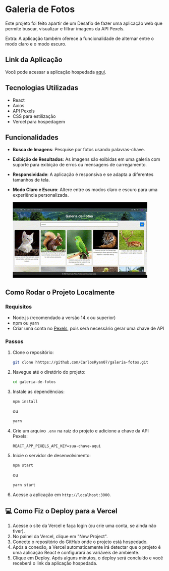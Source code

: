# Galeria de Fotos

Este projeto foi feito apartir de um Desafio de fazer uma aplicação web que permite buscar, visualizar e filtrar imagens da API Pexels. 

Extra: A aplicação também oferece a funcionalidade de alternar entre o modo claro e o modo escuro.

## Link da Aplicação

Você pode acessar a aplicação hospedada [aqui](https://galeria-fotos-neon.vercel.app/).

## Tecnologias Utilizadas

- React
- Axios
- API Pexels
- CSS para estilização
- Vercel para hospedagem

## Funcionalidades

- **Busca de Imagens**: Pesquise por fotos usando palavras-chave.
- **Exibição de Resultados**: As imagens são exibidas em uma galeria com suporte para exibição de erros ou mensagens de carregamento.
- **Responsividade**: A aplicação é responsiva e se adapta a diferentes tamanhos de tela.
- **Modo Claro e Escuro**: Altere entre os modos claro e escuro para uma experiência personalizada.

    ![Demonstração do Modo Claro e Escuro](src/assets/modoNoturno.gif)


## Como Rodar o Projeto Localmente

### Requisitos

- Node.js (recomendado a versão 14.x ou superior)
- npm ou yarn
- Criar uma conta no [Pexels](https://www.pexels.com/), pois será necessário gerar uma chave de API

### Passos

1. Clone o repositório:

   ```bash
   git clone hhttps://github.com/CarlosRyan07/galeria-fotos.git
    ```

2. Navegue até o diretório do projeto:

   ```bash
   cd galeria-de-fotos
    ```

3. Instale as dependências:

   ```bash
   npm install
    ```

    ou

    ```bash
   yarn
    ```

4. Crie um arquivo `.env` na raiz do projeto e adicione a chave da API Pexels:

    ```env
    REACT_APP_PEXELS_API_KEY=sua-chave-aqui
     ```

5. Inicie o servidor de desenvolvimento:

    ```bash
    npm start
     ```

    ou

    ```bash
    yarn start
     ```

6. Acesse a aplicação em `http://localhost:3000`.

## 💻 Como Fiz o Deploy para a Vercel

1. Acesse o site da Vercel e faça login (ou crie uma conta, se ainda não tiver).
2. No painel da Vercel, clique em "New Project".
3. Conecte o repositório do GitHub onde o projeto está hospedado.
4. Após a conexão, a Vercel automaticamente irá detectar que o projeto é uma aplicação React e configurará as variáveis de ambiente.
5. Clique em Deploy. Após alguns minutos, o deploy será concluído e você receberá o link da aplicação hospedada.

